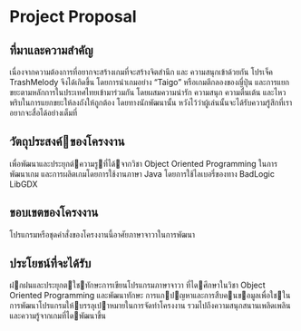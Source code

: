 # Project Proposal
## ที่มาและความสําคัญ
เนื่องจากความต้องการที่อยากจะสร้างเกมที่จะสร้างจิตสำนึก และ ความสนุกเข้าด้วยกัน โปรเจ็ค TrashMelody จึงได้เกิดขึ้น โดยการนำเกมอย่าง “Taigo” หรือเกมตีกลองของญี่ปุ่น และการแยกขยะตามหลักการในประเทศไทยเข้ามาร่วมกัน โดยผสมความน่ารัก ความสนุก ความตื่นเต้น และไหวพริบในการแยกขยะให้ลงถังให้ถูกต้อง โดยทางนักพัฒนานั้น หวังไว้ว่าผู้เล่นนั้นจะได้รับความรู้สึกที่เราอยากจะสื่อได้อย่างเต็มที่

## วัตถุประสงค์ของโครงงาน
เพื่อพัฒนาและประยุกต์ความรูที่ได้จากวิชา Object Oriented Programming ในการพัฒนาเกม และการผลิตเกมโดยการใช้งานภาษา Java โดยการใช้ไลเบอรี่ของทาง BadLogic LibGDX

## ขอบเขตของโครงงาน
โปรแกรมหรือชุดคําสั่งของโครงงานนี้อาศัยภาษาจาวาในการพัฒนา

## ประโยชน์ที่จะได้รับ
 ฝกฝนและประยุกตใชทักษะการเขียนโปรแกรมภาษาจาวา ที่ไดศึกษาในวิชา Object Oriented Programming และพัฒนาทักษะ การแกปญหาและการสืบคนขอมูลเพื่อใชในการพัฒนาโปรแกรมให้บรรลุเปาหมายในการจัดทําโครงงาน รวมไปถึงความสนุกสนานเพลิดเพลินและความรู้จากเกมที่ไดพัฒนาขึ้น
